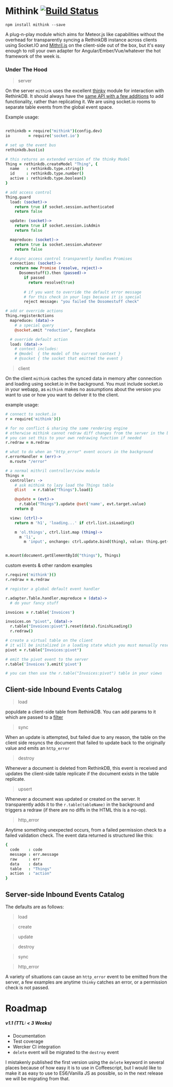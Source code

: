 # Mithink [![Build Status](https://travis-ci.org/ondreian/mithink.svg?branch=master)](https://travis-ci.org/ondreian/mithink)

`npm install mithink --save`

A plug-n-play module which aims for Meteor.js like capabilities without the overhead for transparently syncing a RethinkDB instance across clients using Socket.IO and [Mithril.js](http://mithril.js.org/) on the client-side out of the box, but it's easy enough to roll your own adapter for Angular/Ember/Vue/whatever the hot framework of the week is.

### Under The Hood

> server

On the server `mithink` uses the excellent [thinky](http://thinky.io/documentation/) module for interaction with RethinkDB.  It should always have the [same API with a few additions](https://github.com/ondreian/mithink/blob/master/src/server/thinky.coffee) to add functionality, rather than replicating it.  We are using socket.io rooms to separate table events from the global event space.

Example usage:
```coffeescript

rethinkdb = require("mithink")(config.dev)
io        = require('socket.io')

# set up the event bus
rethinkdb.bus(io)

# this returns an extended version of the thinky Model 
Thing = rethinkdb.createModel "Thing", {
  name   : rethinkdb.type.string()
  id     : rethinkdb.type.number()
  active : rethinkdb.type.boolean()
}

# add access control
Thing.guard
  load: (socket)->
    return true if socket.session.authenticated
    return false

  update: (socket)->
    return true if socket.session.isAdmin
    return false

  mapreduce: (socket)->
    return true is socket.session.whatever
    return false

  # Async access control transparently handles Promises
  connection: (socket)->
    return new Promise (resolve, reject)->
      Dosomestuff().then (passed)->
        if passed
          return resolve(true)
        
        # if you want to override the default error message 
        # for this check in your logs because it is special
        reject message: "you failed the Dosomestuff check"

# add or override actions
Thing.registerActions
  mapreduce: (data)->
    # a special query
    @socket.emit "reduction", fancyData

  # override default action
  load: (data)->
    # context includes:
    # @model  { the model of the current context }
    # @socket { the socket that emitted the event }
```

> client

On the client `mithink` caches the synced data in memory after connection and loading using socket.io in the background.  You must include socket.io in your webapp, as `mithink` makes no assumptions about the version you want to use or how you want to deliver it to the client.


example usage:

```coffeescript
# connect to socket.io
r = require('mithink')()

# for no conflict & sharing the same rendering engine  
# otherwise mithink cannot redraw diff changes from the server in the background.  
# you can set this to your own redrawing function if needed
r.redraw = m.redraw

# what to do when an "http_error" event occurs in the background
r.errorHandler = (err)->
  m.route "/error"

# a normal mithril controller/view module
Things =
  controller: ->
    # ask mithink to lazy load the Things table
    @list   = r.table("Things").load()

    @update = (evt)->
      r.table("Things").update @set('name', evt.target.value)
    return @

  view: (ctrl)->
    return m 'h1', 'loading...' if ctrl.list.isLoading()

    m 'ol.things', ctrl.list.map (thing)->
      m 'li',
        m 'input', onchange: ctrl.update.bind(thing), value: thing.get('name')


m.mount(document.getElementById("things"), Things)
```
custom events & other random examples

```coffeescript
r.require('mithink')()
r.redraw = m.redraw

# register a global default event handler

r.adapter.Table.handler.mapreduce = (data)->
  # do your fancy stuff

invoices = r.table('Invoices')

invoices.on "pivot", (data)->
  r.table("Invoices:pivot").reset(data).finishLoading()
  r.redraw()

# create a virtual table on the client
# it will be initalized in a loading state which you must manually reset
pivot = r.table("Invoices:pivot")

# emit the pivot event to the server
r.table('Invoices').emit('pivot')

# you can then use the r.table("Invoices:pivot") table in your views

```


## Client-side Inbound Events Catalog

> load

populdate a client-side table from RethinkDB.  You can add params to it which are passed to a [filter](https://github.com/ondreian/mithink/blob/master/src/server/actions.coffee#L4-L7)

> sync

When an update is attempted, but failed due to any reason, the table on the client side resyncs the document that failed to update back to the originally value and emits an `http_error`

> destroy

Whenever a document is deleted from RethinkDB, this event is received and updates the client-side table replicate if the document exists in the table replicate.

> upsert

Whenever a document was updated or created on the server.  It transparently adds it to the `r.table(tableName)` in the background and triggers a redraw (if there are no diffs in the HTML this is a no-op).

> http_error

Anytime something unexpected occurs, from a failed permission check to a failed validation check.  The event data returned is structured like this:

```coffeescript
{
  code    : code
  message : err.message
  raw     : err
  data    : data
  table   : "Things"
  action  : "action"
}
```

## Server-side Inbound Events Catalog

The defaults are as follows:

> load

> create

> update

> destroy

> sync

> http_error

A variety of situations can cause an `http_error` event to be emitted from the server, a few examples are anytime `thinky` catches an error, or a permission check is not passed.


# Roadmap

##### v1.1 (TTL: < 3 Weeks)
+ Documentation
+ Test coverage
+ Wercker CI integration
+ `delete` event will be migrated to the `destroy` event

I mistakenly published the first version using the `delete` keyword in several places because of how easy it is to use in Coffeescript, but I would like to make it as easy to use to ES6/Vanilla JS as possible, so in the next release we will be migrating from that.